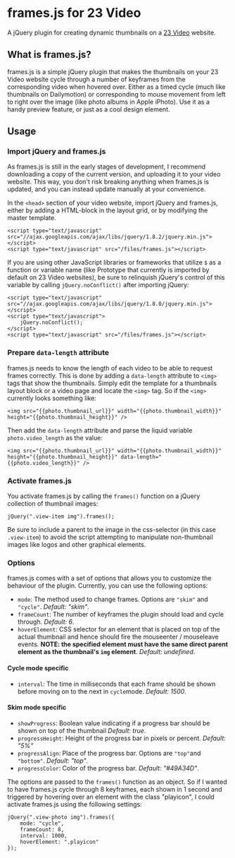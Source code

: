 # frames.js for 23 Video
A jQuery plugin for creating dynamic thumbnails on a <a href="http://23video.com">23 Video</a> website.

## What is frames.js?
frames.js is a simple jQuery plugin that makes the thumbnails on your 23 Video website cycle through a number of keyframes from the corresponding video when hovered over. Either as a timed cycle (much like thumbnails on Dailymotion) or corresponding to mouse movement from left to right over the image (like photo albums in Apple iPhoto). Use it as a handy preview feature, or just as a cool design element.

## Usage

### Import jQuery and frames.js
As frames.js is still in the early stages of development, I recommend downloading a copy of the current version, and uploading it to your video website. This way, you don't risk breaking anything when frames.js is updated, and you can instead update manually at your convenience.

In the `<head>` section of your video website, import jQuery and frames.js, either by adding a HTML-block in the layout grid, or by modifying the master template.

    <script type="text/javascript" src="//ajax.googleapis.com/ajax/libs/jquery/1.8.2/jquery.min.js"></script>
    <script type="text/javascript" src="/files/frames.js"></script>

If you are using other JavaScript libraries or frameworks that utilize `$` as a function or variable name (like Prototype that currently is imported by default on 23 Video websites), be sure to relinquish jQuery's control of this variable by calling `jQuery.noConflict()` after importing jQuery:

    <script type="text/javascript" src="//ajax.googleapis.com/ajax/libs/jquery/1.8.0/jquery.min.js"></script>
    <script type="text/javascript">
        jQuery.noConflict();
    </script>
    <script type="text/javascript" src="/files/frames.js"></script>

### Prepare `data-length` attribute
frames.js needs to know the length of each video to be able to request frames correctly. This is done by adding a `data-length` attribute to `<img>` tags that show the thumbnails. Simply edit the template for a thumbnails layout block or a video page and locate the `<img>` tag.
So if the `<img>` currently looks something like:

    <img src="{{photo.thumbnail_url}}" width="{{photo.thumbnail_width}}" height="{{photo.thumbnail_height}}" />

Then add the `data-length` attribute and parse the liquid variable `photo.video_length` as the value:

    <img src="{{photo.thumbnail_url}}" width="{{photo.thumbnail_width}}" height="{{photo.thumbnail_height}}" data-length="{{photo.video_length}}" />

### Activate frames.js
You activate frames.js by calling the `frames()` function on a jQuery collection of thumbnail images:

    jQuery(".view-item img").frames();

Be sure to include a parent to the image in the css-selector (in this case `.view-item`) to avoid the script attempting to manipulate non-thumbnail images like logos and other graphical elements.

### Options
frames.js comes with a set of options that allows you to customize the behaviour of the plugin. Currently, you can use the following options:

* `mode`: The method used to change frames. Options are `"skim"` and `"cycle"`. *Default: "skim"*.
* `frameCount`: The number of keyframes the plugin should load and cycle through. *Default: 6*.
* `hoverElement`: CSS selector for an element that is placed on top of the actual thumbnail and hence should fire the mouseenter / mouseleave events. **NOTE: the specified element must have the same direct parent element as the thumbnail's `img` element**. *Default: undefined*.

#### Cycle mode specific
* `interval`: The time in milliseconds that each frame should be shown before moving on to the next in `cycle`mode. *Default: 1500*.

#### Skim mode specific
* `showProgress`: Boolean value indicating if a progress bar should be shown on top of the thumbnail *Default: true*.
* `progressHeight`: Height of the progress bar in pixels or percent. *Default: "5%"*
* `progressAlign`: Place of the progress bar. Options are `"top"`and `"bottom"`. *Default: "top"*.
* `progressColor`: Color of the progress bar. *Default: "#49A34D"*.


The options are passed to the `frames()` function as an object. So if I wanted to have frames.js cycle through 8 keyframes, each shown in 1 second and triggered by hovering over an element with the class "playicon", I could activate frames.js using the following settings:

    jQuery(".view-photo img").frames({
        mode: "cycle",
        frameCount: 8,
        interval: 1000,
        hoverElement: ".playicon"
    });